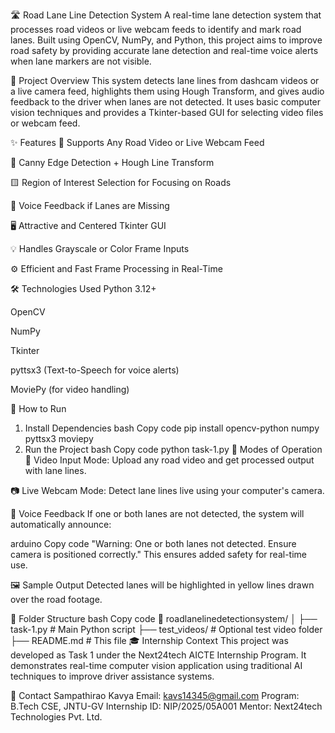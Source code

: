 🛣️ Road Lane Line Detection System
A real-time lane detection system that processes road videos or live webcam feeds to identify and mark road lanes. Built using OpenCV, NumPy, and Python, this project aims to improve road safety by providing accurate lane detection and real-time voice alerts when lane markers are not visible.

📌 Project Overview
This system detects lane lines from dashcam videos or a live camera feed, highlights them using Hough Transform, and gives audio feedback to the driver when lanes are not detected. It uses basic computer vision techniques and provides a Tkinter-based GUI for selecting video files or webcam feed.

✨ Features
🎥 Supports Any Road Video or Live Webcam Feed

🧠 Canny Edge Detection + Hough Line Transform

🟨 Region of Interest Selection for Focusing on Roads

📢 Voice Feedback if Lanes are Missing

🖥️ Attractive and Centered Tkinter GUI

💡 Handles Grayscale or Color Frame Inputs

⚙️ Efficient and Fast Frame Processing in Real-Time

🛠️ Technologies Used
Python 3.12+

OpenCV

NumPy

Tkinter

pyttsx3 (Text-to-Speech for voice alerts)

MoviePy (for video handling)

🚀 How to Run
1. Install Dependencies
bash
Copy code
pip install opencv-python numpy pyttsx3 moviepy
2. Run the Project
bash
Copy code
python task-1.py
🧪 Modes of Operation
📁 Video Input Mode: Upload any road video and get processed output with lane lines.

📷 Live Webcam Mode: Detect lane lines live using your computer's camera.

📢 Voice Feedback
If one or both lanes are not detected, the system will automatically announce:

arduino
Copy code
"Warning: One or both lanes not detected. Ensure camera is positioned correctly."
This ensures added safety for real-time use.

🖼️ Sample Output
Detected lanes will be highlighted in yellow lines drawn over the road footage.

📂 Folder Structure
bash
Copy code
📁 roadlanelinedetectionsystem/
│
├── task-1.py               # Main Python script
├── test_videos/            # Optional test video folder
├── README.md               # This file
🎓 Internship Context
This project was developed as Task 1 under the Next24tech AICTE Internship Program. It demonstrates real-time computer vision application using traditional AI techniques to improve driver assistance systems.

📧 Contact
Sampathirao Kavya
Email: kavs14345@gmail.com
Program: B.Tech CSE, JNTU-GV
Internship ID: NIP/2025/05A001
Mentor: Next24tech Technologies Pvt. Ltd.
